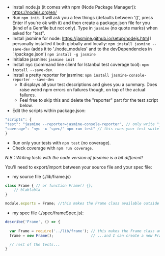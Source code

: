 - Install node.js (it comes with npm (Node Package Manager)): https://nodejs.org/en/
- Run `npm init`. It will ask you a few things (defaults between '()', press Enter if you're ok with it) and then create a package.json file for you (kind of a Gemfile but not only).
Type in `jasmine` (no quote marks) when asked for "test".
- Install jasmine for node: https://jasmine.github.io/setup/nodejs.html
    I personally installed it both globally and locally:
    `npm install jasmine --save-dev` (adds it to './node_modules' and to the devDependencies in './package.json')
    `npm install -g jasmine`
- Initialize jasmine: `jasmine init`
- Install nyc (command line client for Istanbul test coverage tool): `npm install --save-dev`.
- Install a pretty reporter for jasmine: `npm install jasmine-console-reporter --save-dev`
    - It displays all your test descriptions and gives you a summary. Does raise weird npm errors on failures though, on top of the actual failures.
    - Feel free to skip this and delete the "reporter" part for the test script below.
- Edit the scripts within package.json:

```javascript
"scripts": {
"test": "jasmine --reporter=jasmine-console-reporter", // only write "jasmine" as a value if you skipped the previous step.
"coverage": "nyc -x 'spec/' npm run test" // this runs your test suite and adds code coverage report(excluding your spec files).
}
```
- Run only your tests with `npm test` (no coverage).
- Check coverage with `npm run coverage`.

*N.B : Writing tests with the node version of jasmine is a bit different!*

You'll need to export/import between your source file and your spec file:
- my source file (./lib/frame.js)
```javascript
class Frame { // or function Frame() {};
    // blablabla
}

module.exports = Frame; //this makes the Frame class available outside of the file.
```

- my spec file (./spec/frameSpec.js):
```javascript
describe('Frame', () => {
    
  var Frame = require('../lib/frame'); // this makes the Frame class available in my tests...
  frame = new Frame();                 // ...and I can create a new Frame object.

  // rest of the tests...
}
```
